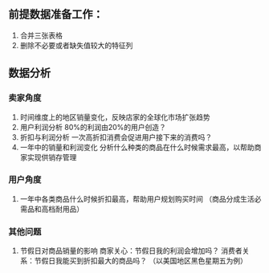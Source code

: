 ## 前提数据准备工作：
1. 合并三张表格
2. 删除不必要或者缺失值较大的特征列

## 数据分析

### 卖家角度
1. 时间维度上的地区销量变化，反映店家的全球化市场扩张趋势
2. 用户利润分析 80%的利润由20%的用户创造？
3. 折扣与利润分析 一次高折扣消费会促进用户接下来的消费吗？
4. 一年中的销量和利润变化 分析什么种类的商品在什么时候需求最高，以帮助商家实现供销存管理

### 用户角度
1. 一年中各类商品什么时候折扣最高，帮助用户规划购买时间  （商品分成生活必需品和高档耐用品）

### 其他问题
1. 节假日对商品销量的影响 商家关心：节假日我的利润会增加吗？  消费者关系：节假日我能买到折扣最大的商品吗？ （以美国地区黑色星期五为例）
